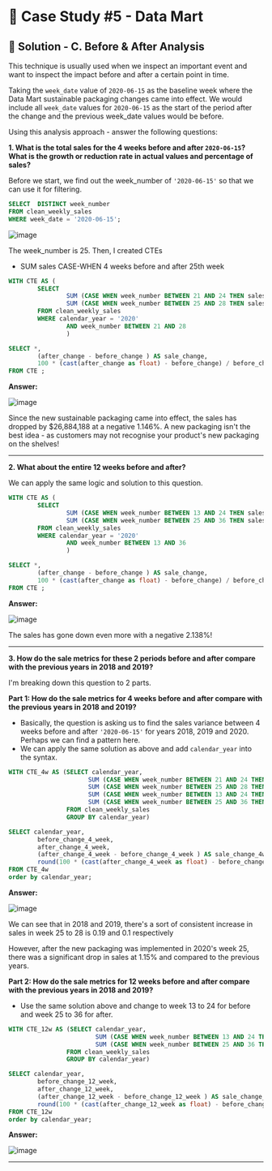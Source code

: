 # 🛒 Case Study #5 - Data Mart

## 🧼 Solution - C. Before & After Analysis

This technique is usually used when we inspect an important event and want to inspect the impact before and after a certain point in time.

Taking the `week_date` value of `2020-06-15` as the baseline week where the Data Mart sustainable packaging changes came into effect. We would include all `week_date` values for `2020-06-15` as the start of the period after the change and the previous week_date values would be before.

Using this analysis approach - answer the following questions:

**1. What is the total sales for the 4 weeks before and after `2020-06-15`? What is the growth or reduction rate in actual values and percentage of sales?**

Before we start, we find out the week_number of `'2020-06-15'` so that we can use it for filtering. 

````sql
SELECT  DISTINCT week_number
FROM clean_weekly_sales
WHERE week_date = '2020-06-15';
````

![image](https://user-images.githubusercontent.com/101379141/197123478-4f7eed7d-dd62-4cb1-831c-91553aa81500.png)

The week_number is 25. Then, I created  CTEs
- SUM sales CASE-WHEN 4 weeks before and after  25th week

````sql
WITH CTE AS (
        SELECT 
                SUM (CASE WHEN week_number BETWEEN 21 AND 24 THEN sales END) AS before_change,
                SUM (CASE WHEN week_number BETWEEN 25 AND 28 THEN sales END) AS after_change
        FROM clean_weekly_sales
        WHERE calendar_year = '2020' 
                AND week_number BETWEEN 21 AND 28
                )

SELECT *, 
        (after_change - before_change ) AS sale_change,
        100 * (cast(after_change as float) - before_change) / before_change as rate_change
FROM CTE ;
````

**Answer:**

![image](https://user-images.githubusercontent.com/101379141/197123731-ff9e0c71-f43d-48e8-a763-4b48fefef38f.png)

Since the new sustainable packaging came into effect, the sales has dropped by $26,884,188 at a negative 1.146%. 
A new packaging isn't the best idea - as customers may not recognise your product's new packaging on the shelves!

***

**2. What about the entire 12 weeks before and after?**

We can apply the same logic and solution to this question. 

````sql
WITH CTE AS (
        SELECT 
                SUM (CASE WHEN week_number BETWEEN 13 AND 24 THEN sales END) AS before_change,
                SUM (CASE WHEN week_number BETWEEN 25 AND 36 THEN sales END) AS after_change
        FROM clean_weekly_sales
        WHERE calendar_year = '2020' 
                AND week_number BETWEEN 13 AND 36
                )

SELECT *, 
        (after_change - before_change ) AS sale_change,
        100 * (cast(after_change as float) - before_change) / before_change as rate_change
FROM CTE ;
````

**Answer:**

![image](https://user-images.githubusercontent.com/101379141/197124094-cbd2ff2a-1c2e-44db-8d6c-6581e817ec14.png)

The sales has gone down even more with a negative 2.138%! 

***

**3. How do the sale metrics for these 2 periods before and after compare with the previous years in 2018 and 2019?**

I'm breaking down this question to 2 parts.

**Part 1: How do the sale metrics for 4 weeks before and after compare with the previous years in 2018 and 2019?**
- Basically, the question is asking us to find the sales variance between 4 weeks before and after `'2020-06-15'` for years 2018, 2019 and 2020. Perhaps we can find a pattern here.
- We can apply the same solution as above and add `calendar_year` into the syntax. 

````sql
WITH CTE_4w AS (SELECT calendar_year,
                      SUM (CASE WHEN week_number BETWEEN 21 AND 24 THEN sales END) AS before_change_4_week,
                      SUM (CASE WHEN week_number BETWEEN 25 AND 28 THEN sales END) AS after_change_4_week,
                      SUM (CASE WHEN week_number BETWEEN 13 AND 24 THEN sales END) AS before_change_12_week,
                      SUM (CASE WHEN week_number BETWEEN 25 AND 36 THEN sales END) AS after_change_12_week
                FROM clean_weekly_sales
                GROUP BY calendar_year)

SELECT calendar_year,
        before_change_4_week,
        after_change_4_week,
        (after_change_4_week - before_change_4_week ) AS sale_change_4w,
        round(100 * (cast(after_change_4_week as float) - before_change_4_week) / before_change_4_week,2) as rate_change_4w
FROM CTE_4w
order by calendar_year;
````

**Answer:**

![image](https://user-images.githubusercontent.com/101379141/197124302-70c7617c-77b1-41d8-ab63-7c0719ebeb00.png)


We can see that in 2018 and 2019, there's a sort of consistent increase in sales in week 25 to 28 is 0.19 and 0.1 respectively 

However, after the new packaging was implemented in 2020's week 25, there was a significant drop in sales at 1.15% and compared to the previous years.

**Part 2: How do the sale metrics for 12 weeks before and after compare with the previous years in 2018 and 2019?**
- Use the same solution above and change to week 13 to 24 for before and week 25 to 36 for after.

````sql
WITH CTE_12w AS (SELECT calendar_year,
                        SUM (CASE WHEN week_number BETWEEN 13 AND 24 THEN sales END) AS before_change_12_week,
                        SUM (CASE WHEN week_number BETWEEN 25 AND 36 THEN sales END) AS after_change_12_week
                FROM clean_weekly_sales
                GROUP BY calendar_year)

SELECT calendar_year,
        before_change_12_week,
        after_change_12_week,
        (after_change_12_week - before_change_12_week ) AS sale_change_12w,
        round(100 * (cast(after_change_12_week as float) - before_change_12_week) / before_change_12_week,2) as rate_change_12w
FROM CTE_12w
order by calendar_year;
````

**Answer:**

![image](https://user-images.githubusercontent.com/101379141/197124647-37406e33-f161-4c7f-a9a4-3bc2ec8d6bc6.png)



***

